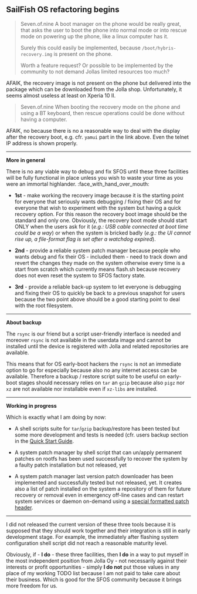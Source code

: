 ## SailFish OS refactoring begins

> Seven.of.nine
> A boot manager on the phone would be really great, that asks the user to boot the phone into normal mode or into rescue mode on powering up the phone, like a linux computer has it.
>
>Surely this could easily be implemented, because `/boot/hybris-recovery.img` is present on the phone.
>
>Worth a feature request? Or possible to be implemented by the community to not demand Jollas limited resources too much?

AFAIK, the recovery image is not present on the phone but delivered into the package which can be downloaded from the Jolla shop. Unfortunately, it seems almost useless at least on Xperia 10 II.

> Seven.of.nine
> When booting the recovery mode on the phone and using a BT keyboard, then rescue operations could be done without having a computer.

AFAIK, no because there is no a reasonable way to deal with the display after the recovery boot, e.g. cfr. `yamui` part in the link above. Even the telnet IP address is shown properly.

---

**More in general**

There is no any viable way to debug and fix SFOS until these three facilities will be fully functional in place unless you wish to waste your time as you were an immortal highlander. :face_with_hand_over_mouth:

* **1st** - make working the recovery image because it is the starting point for everyone that seriously wants debugging / fixing their OS and for everyone that wish to experiment with the system but having a quick recovery option. For this reason the recovery boot image should be the standard and only one. Obviously, the recovery boot mode should start ONLY when the users ask for it (*e.g.: USB cable connected at boot time could be a way*) or when the system is bricked badly (*e.g.: the UI cannot rise up, a file-format flag is set after a watchdog expired*).

* **2nd** - provide a reliable system patch manager because people who wants debug and fix their OS - included them - need to track down and revert the changes they made on the system otherwise every time is a start from scratch which currently means flash.sh because recovery does not even reset the system to SFOS factory state.

* **3rd** - provide a reliable back-up system to let everyone is debugging and fixing their OS to quickly be back to a previous snapshot for users because the two point above should be a good starting point to deal with the root filesystem.

---

**About backup**

The `rsync` is our friend but a script user-friendly interface is needed and moreover `rsync` is not available in the userdata image and cannot be installed until the device is registered with Jolla and related repositories are available.

This means that for OS early-boot hackers the `rsync` is not an immediate option to go for especially because also no any internet access can be available. Therefore a backup / restore script suite to be useful on early-boot stages should necessary relies on `tar` an `gzip` because also `pigz` nor `xz` are not available nor installable even if `xz-libs` are installed.

---

**Working in progress**

Which is exactly what I am doing by now:

- A shell scripts suite for `tar`/`gzip` backup/restore has been tested but some more development and tests is needed (cfr. users backup section in the [Quick Start Guide](forum/quick-start-guide.md).

- A system patch manager by shell script that can un/apply permanent patches on rootfs has been used successfully to recover the system by a faulty patch installation but not released, yet

- A system patch manager last version patch downloader has been implemented and successfully tested but not released, yet. It creates also a list of patch installed on the system a repository of them for future recovery or removal even in emergency off-line cases and can restart system services or daemon on-demand using a [special formatted patch header](https://github.com/robang74/redfishos/edit/main/forum/knowhow/system-patch-manager-p1.md#technical-approach).

---

I did not released the current version of these three tools because it is supposed that they should work together and their integration is still in early development stage. For example, the immediately after flashing system configuration shell script did not reach a reasonable maturity level.

Obviously, if - **I do** - these three facilities, then **I do** in a way to put myself in the most independent position from Jolla Oy - not necessarily against their interests or profit opportunities - simply **I do not** put those values in any place of my working TODO list because I am not paid to take care about their business. Which is good for the SFOS community because it brings more freedom for us.
